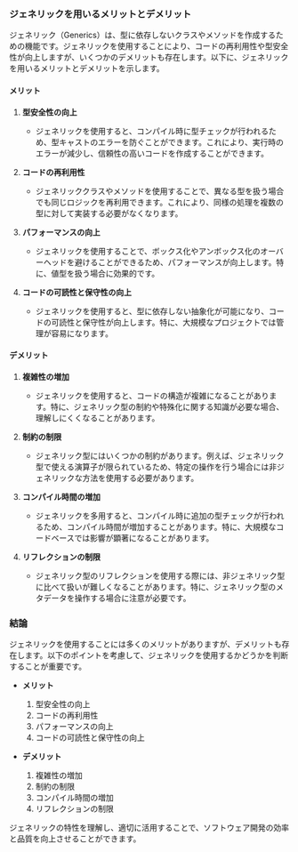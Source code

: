 ### ジェネリックを用いるメリットとデメリット

ジェネリック（Generics）は、型に依存しないクラスやメソッドを作成するための機能です。ジェネリックを使用することにより、コードの再利用性や型安全性が向上しますが、いくつかのデメリットも存在します。以下に、ジェネリックを用いるメリットとデメリットを示します。

#### メリット

1. **型安全性の向上**
   - ジェネリックを使用すると、コンパイル時に型チェックが行われるため、型キャストのエラーを防ぐことができます。これにより、実行時のエラーが減少し、信頼性の高いコードを作成することができます。

2. **コードの再利用性**
   - ジェネリッククラスやメソッドを使用することで、異なる型を扱う場合でも同じロジックを再利用できます。これにより、同様の処理を複数の型に対して実装する必要がなくなります。

3. **パフォーマンスの向上**
   - ジェネリックを使用することで、ボックス化やアンボックス化のオーバーヘッドを避けることができるため、パフォーマンスが向上します。特に、値型を扱う場合に効果的です。

4. **コードの可読性と保守性の向上**
   - ジェネリックを使用すると、型に依存しない抽象化が可能になり、コードの可読性と保守性が向上します。特に、大規模なプロジェクトでは管理が容易になります。

#### デメリット

1. **複雑性の増加**
   - ジェネリックを使用すると、コードの構造が複雑になることがあります。特に、ジェネリック型の制約や特殊化に関する知識が必要な場合、理解しにくくなることがあります。

2. **制約の制限**
   - ジェネリック型にはいくつかの制約があります。例えば、ジェネリック型で使える演算子が限られているため、特定の操作を行う場合には非ジェネリックな方法を使用する必要があります。

3. **コンパイル時間の増加**
   - ジェネリックを多用すると、コンパイル時に追加の型チェックが行われるため、コンパイル時間が増加することがあります。特に、大規模なコードベースでは影響が顕著になることがあります。

4. **リフレクションの制限**
   - ジェネリック型のリフレクションを使用する際には、非ジェネリック型に比べて扱いが難しくなることがあります。特に、ジェネリック型のメタデータを操作する場合に注意が必要です。

### 結論

ジェネリックを使用することには多くのメリットがありますが、デメリットも存在します。以下のポイントを考慮して、ジェネリックを使用するかどうかを判断することが重要です。

- **メリット**
  1. 型安全性の向上
  2. コードの再利用性
  3. パフォーマンスの向上
  4. コードの可読性と保守性の向上

- **デメリット**
  1. 複雑性の増加
  2. 制約の制限
  3. コンパイル時間の増加
  4. リフレクションの制限

ジェネリックの特性を理解し、適切に活用することで、ソフトウェア開発の効率と品質を向上させることができます。

